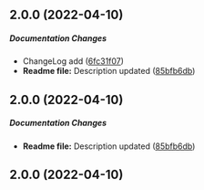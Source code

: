 ## 2.0.0 (2022-04-10)

##### Documentation Changes

*  ChangeLog add ([6fc31f07](https://github.com/pranay289/foto_gallery/commit/6fc31f078dedb013e5e9150b206c808f1e2ef166))
* **Readme file:**  Description updated ([85bfb6db](https://github.com/pranay289/foto_gallery/commit/85bfb6db890c3f4326b80dc8732bbd5cf4246db7))

## 2.0.0 (2022-04-10)

##### Documentation Changes

* **Readme file:**  Description updated ([85bfb6db](https://github.com/pranay289/foto_gallery/commit/85bfb6db890c3f4326b80dc8732bbd5cf4246db7))

## 2.0.0 (2022-04-10)

